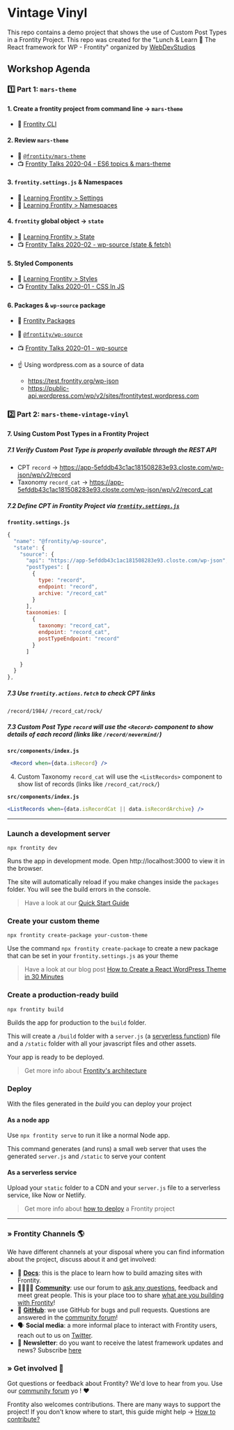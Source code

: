 # Vintage Vinyl

This repo contains a demo project that shows the use of Custom Post Types in a Frontity Project. This repo was created for the "Lunch & Learn 🍱 The React framework for WP - Frontity" organized by [WebDevStudios](https://webdevstudios.com/)


## Workshop Agenda

### 1️⃣ Part 1: `mars-theme`

#### 1. Create a frontity project from command line → `mars-theme`

- 📕 [Frontity CLI](https://docs.frontity.org/frontity-cli)

#### 2. Review `mars-theme`

- 📕 [`@frontity/mars-theme`](https://docs.frontity.org/frontity-themes/frontity-mars-theme)
- 📺 [Frontity Talks 2020-04 - ES6 topics & mars-theme](https://www.youtube.com/watch?v=e6n1j4gwFjQ&t=1672s)

#### 3. `frontity.settings.js` & Namespaces

- 📕 [Learning Frontity > Settings](https://docs.frontity.org/learning-frontity/settings) 
- 📕 [Learning Frontity > Namespaces](https://docs.frontity.org/learning-frontity/namespaces) 

#### 4. `frontity` global object → `state`

- 📕 [Learning Frontity > State](https://docs.frontity.org/learning-frontity/state)
- 📺 [Frontity Talks 2020-02 - wp-source (state & fetch)](https://www.youtube.com/watch?v=eW5xZlpcqQk&t=1073s)


#### 5. Styled Components

- 📕 [Learning Frontity > Styles](https://docs.frontity.org/learning-frontity/styles)
- 📺 [Frontity Talks 2020-01 - CSS In JS](https://www.youtube.com/watch?v=e-_66W8pfdY&t=1609s)

#### 6. Packages & `wp-source` package

- 📕 [Frontity Packages](https://docs.frontity.org/api-reference-1)
- 📕 [`@frontity/wp-source`](https://docs.frontity.org/api-reference-1/wordpress-source)
- 📺 [Frontity Talks 2020-01 - wp-source](https://www.youtube.com/watch?v=e-_66W8pfdY&t=96s)

- ☝️ Using wordpress.com as a source of data 
    * https://test.frontity.org/wp-json
    * https://public-api.wordpress.com/wp/v2/sites/frontitytest.wordpress.com

### 2️⃣ Part 2: `mars-theme-vintage-vinyl`

#### 7. Using Custom Post Types in a Frontity Project

##### 7.1 Verify Custom Post Type is properly available through the REST API
  - CPT `record` → https://app-5efddb43c1ac181508283e93.closte.com/wp-json/wp/v2/record
  - Taxonomy `record_cat` → https://app-5efddb43c1ac181508283e93.closte.com/wp-json/wp/v2/record_cat


##### 7.2 Define CPT in Frontity Project via [`frontity.settings.js`](https://github.com/frontity-demos/2020-08-webDevStudios-lunchLearn-workshop/blob/ac181704242bed1fb315ded5c246551289715d4a/frontity.settings.js#L53)

**`frontity.settings.js`**
```js
{
  "name": "@frontity/wp-source",
  "state": {
    "source": {
      "api": "https://app-5efddb43c1ac181508283e93.closte.com/wp-json",
      "postTypes": [
        {
          type: "record",
          endpoint: "record",
          archive: "/record_cat"
        }
      ],
      taxonomies: [
        {
          taxonomy: "record_cat",
          endpoint: "record_cat",
          postTypeEndpoint: "record"
        }
      ]

    }
  }
},
```

##### 7.3 Use `frontity.actions.fetch` to check CPT links

`/record/1984/`
`/record_cat/rock/`



##### 7.3 Custom Post Type `record` will use the `<Record>` component to show details of each record (links like `/record/nevermind/`)

**`src/components/index.js`**
```jsx
 <Record when={data.isRecord} />
```
   

4. Custom Taxonomy `record_cat` will use the `<ListRecords>` component to show list of records (links like `/record_cat/rock/`)

**`src/components/index.js`**
```jsx
<ListRecords when={data.isRecordCat || data.isRecordArchive} />
```

---

### Launch a development server

```
npx frontity dev
```

Runs the app in development mode. Open http://localhost:3000 to view it in the browser.

The site will automatically reload if you make changes inside the `packages` folder. You will see the build errors in the console.

> Have a look at our [Quick Start Guide](https://docs.frontity.org/getting-started/quick-start-guide)

### Create your custom theme

```
npx frontity create-package your-custom-theme
```

Use the command `npx frontity create-package` to create a new package that can be set in your `frontity.settings.js` as your theme

> Have a look at our blog post [How to Create a React WordPress Theme in 30 Minutes](https://frontity.org/blog/how-to-create-a-react-theme-in-30-minutes/)

### Create a production-ready build

```
npx frontity build
```

Builds the app for production to the `build` folder.

This will create a `/build` folder with a `server.js` (a [serverless function](https://vercel.com/docs/v2/serverless-functions/introduction)) file and a `/static` folder with all your javascript files and other assets.

Your app is ready to be deployed.

> Get more info about [Frontity's architecture](https://docs.frontity.org/architecture)

### Deploy

With the files generated in the _build_ you can deploy your project

#### As a node app

Use `npx frontity serve` to run it like a normal Node app.

This command generates (and runs) a small web server that uses the generated `server.js` and `/static` to serve your content

#### As a serverless service

Upload your `static` folder to a CDN and your `server.js` file to a serverless service, like Now or Netlify.

> Get more info about [how to deploy](https://docs.frontity.org/deployment) a Frontity project

---


### » Frontity Channels 🌎

We have different channels at your disposal where you can find information about the project, discuss about it and get involved:

- 📖 **[Docs](https://docs.frontity.org)**: this is the place to learn how to build amazing sites with Frontity.
- 👨‍👩‍👧‍👦 **[Community](https://community.frontity.org/)**: use our forum to [ask any questions](https://community.frontity.org/c/dev-talk-questions), feedback and meet great people. This is your place too to share [what are you building with Frontity](https://community.frontity.org/c/showcases)!
- 🐞 **[GitHub](https://github.com/frontity/frontity)**: we use GitHub for bugs and pull requests. Questions are answered in the [community forum](https://community.frontity.org/)!
- 🗣 **Social media**: a more informal place to interact with Frontity users, reach out to us on [Twitter](https://twitter.com/frontity).
- 💌 **Newsletter**: do you want to receive the latest framework updates and news? Subscribe [here](https://frontity.org/)

### » Get involved 🤗

Got questions or feedback about Frontity? We'd love to hear from you. Use our [community forum](https://community.frontity.org) yo ! ❤️

Frontity also welcomes contributions. There are many ways to support the project! If you don't know where to start, this guide might help → [How to contribute?](https://docs.frontity.org/contributing/how-to-contribute)
